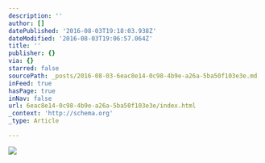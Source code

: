 ```yaml
---
description: ''
author: []
datePublished: '2016-08-03T19:18:03.938Z'
dateModified: '2016-08-03T19:06:57.064Z'
title: ''
publisher: {}
via: {}
starred: false
sourcePath: _posts/2016-08-03-6eac8e14-0c98-4b9e-a26a-5ba50f103e3e.md
inFeed: true
hasPage: true
inNav: false
url: 6eac8e14-0c98-4b9e-a26a-5ba50f103e3e/index.html
_context: 'http://schema.org'
_type: Article

---
```

![](https://the-grid-user-content.s3-us-west-2.amazonaws.com/3be5b702-0681-479f-a69c-453594f89321.png)